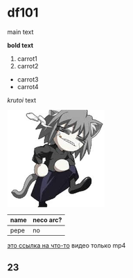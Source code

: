 # df101

main text

**bold text**

1. carrot1
2. carrot2

- carrot3
- carrot4

*krutoi* text

![no neco arc](images.jpeg)

|name |neco arc? |
|-----|----------|
|pepe |no        |

[это ссылка на что-то](https://www.google.com/url?sa=t&rct=j&q=&esrc=s&source=web&cd=&cad=rja&uact=8&ved=2ahUKEwiR_-7NkZ2BAxUrEBAIHQrmBPoQFnoECCQQAQ&url=https%3A%2F%2Ftypemoon.fandom.com%2Fru%2Fwiki%2F%25D0%259D%25D0%25B5%25D0%25BA%25D0%25BE-%25D0%2590%25D1%2580%25D0%25BA&usg=AOvVaw12aDuqOqC5PzBzPBDsjMTD&opi=89978449)
видео только mp4
## 23

